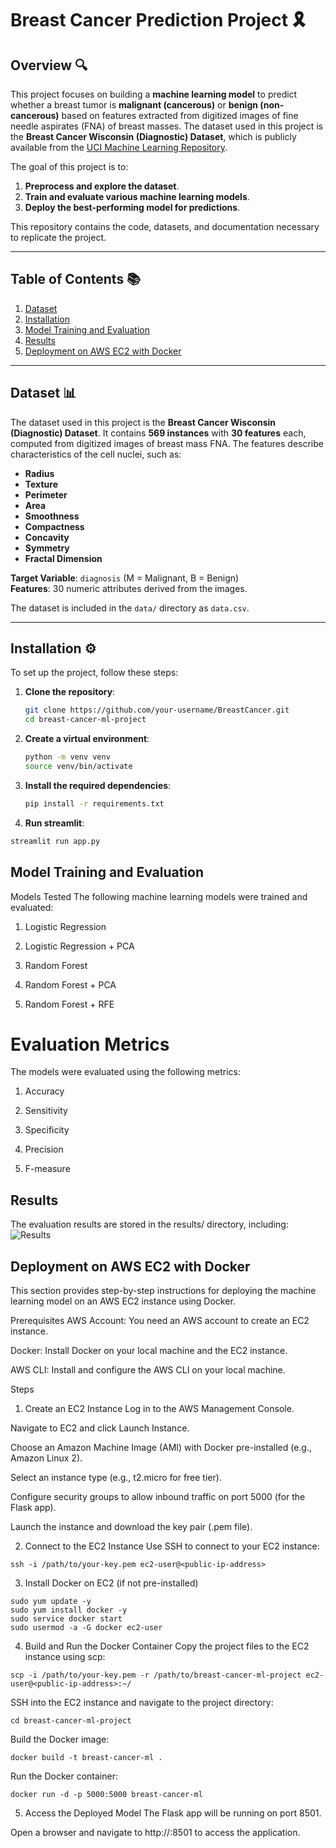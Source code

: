 # Breast Cancer Prediction Project 🎗️
## Overview 🔍

This project focuses on building a **machine learning model** to predict whether a breast tumor is **malignant (cancerous)** or **benign (non-cancerous)** based on features extracted from digitized images of fine needle aspirates (FNA) of breast masses. The dataset used in this project is the **Breast Cancer Wisconsin (Diagnostic) Dataset**, which is publicly available from the [UCI Machine Learning Repository](https://archive.ics.uci.edu/ml/datasets/Breast+Cancer+Wisconsin+(Diagnostic)).

The goal of this project is to:

1. **Preprocess and explore the dataset**.
2. **Train and evaluate various machine learning models**.
3. **Deploy the best-performing model for predictions**.

This repository contains the code, datasets, and documentation necessary to replicate the project.

---

## Table of Contents 📚

1. [Dataset](#dataset)
2. [Installation](#installation)
3. [Model Training and Evaluation](#model-training-and-evaluation)
4. [Results](#results)
5. [Deployment on AWS EC2 with Docker](#deployment-on-aws-ec2-with-docker)

---

## Dataset 📊

The dataset used in this project is the **Breast Cancer Wisconsin (Diagnostic) Dataset**. It contains **569 instances** with **30 features** each, computed from digitized images of breast mass FNA. The features describe characteristics of the cell nuclei, such as:

- **Radius**
- **Texture**
- **Perimeter**
- **Area**
- **Smoothness**
- **Compactness**
- **Concavity**
- **Symmetry**
- **Fractal Dimension**

**Target Variable**: `diagnosis` (M = Malignant, B = Benign)  
**Features**: 30 numeric attributes derived from the images.

The dataset is included in the `data/` directory as `data.csv`.

---

## Installation ⚙️

To set up the project, follow these steps:

1. **Clone the repository**:
   ```bash
   git clone https://github.com/your-username/BreastCancer.git
   cd breast-cancer-ml-project
2. **Create a virtual environment**:
   ```bash
   python -m venv venv
   source venv/bin/activate
3. **Install the required dependencies**:
   ```bash
   pip install -r requirements.txt
   
4. **Run streamlit**:
  ```bash
  streamlit run app.py
  ```
  

## Model Training and Evaluation
Models Tested
The following machine learning models were trained and evaluated:

1. Logistic Regression

2. Logistic Regression + PCA

3. Random Forest 

4. Random Forest + PCA

5. Random Forest + RFE

# Evaluation Metrics
The models were evaluated using the following metrics:

1. Accuracy

2. Sensitivity

3. Specificity

4. Precision

5. F-measure

## Results
The evaluation results are stored in the results/ directory, including:
![Results](results.png)

## Deployment on AWS EC2 with Docker
This section provides step-by-step instructions for deploying the machine learning model on an AWS EC2 instance using Docker.

Prerequisites
AWS Account: You need an AWS account to create an EC2 instance.

Docker: Install Docker on your local machine and the EC2 instance.

AWS CLI: Install and configure the AWS CLI on your local machine.

Steps
1. Create an EC2 Instance
Log in to the AWS Management Console.

Navigate to EC2 and click Launch Instance.

Choose an Amazon Machine Image (AMI) with Docker pre-installed (e.g., Amazon Linux 2).

Select an instance type (e.g., t2.micro for free tier).

Configure security groups to allow inbound traffic on port 5000 (for the Flask app).

Launch the instance and download the key pair (.pem file).

2. Connect to the EC2 Instance
Use SSH to connect to your EC2 instance:
```
ssh -i /path/to/your-key.pem ec2-user@<public-ip-address>
```
3. Install Docker on EC2 (if not pre-installed)
```
sudo yum update -y
sudo yum install docker -y
sudo service docker start
sudo usermod -a -G docker ec2-user
```
4. Build and Run the Docker Container
Copy the project files to the EC2 instance using scp:
```
scp -i /path/to/your-key.pem -r /path/to/breast-cancer-ml-project ec2-user@<public-ip-address>:~/
```
SSH into the EC2 instance and navigate to the project directory:
```
cd breast-cancer-ml-project
```
Build the Docker image:
```
docker build -t breast-cancer-ml .
```
Run the Docker container:
```
docker run -d -p 5000:5000 breast-cancer-ml
```
5. Access the Deployed Model
The Flask app will be running on port 8501.

Open a browser and navigate to http://<public-ip-address>:8501 to access the application.

